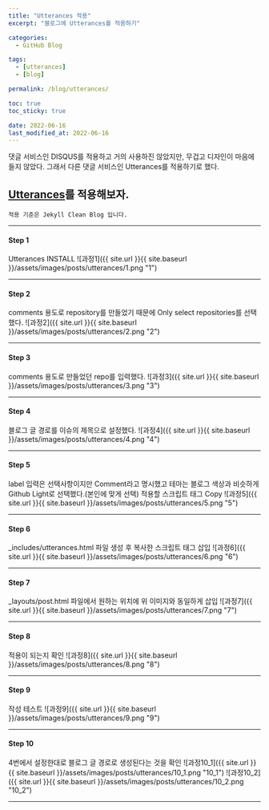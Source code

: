 ```yaml
---
title: "Utterances 적용"
excerpt: "블로그에 Utterances를 적용하기"

categories:
  - GitHub Blog

tags:
  - [utterances]
  - [blog]

permalink: /blog/utterances/

toc: true
toc_sticky: true

date: 2022-06-16
last_modified_at: 2022-06-16
---
```


댓글 서비스인 DISQUS를 적용하고 거의 사용하진 않았지만, 무겁고 디자인이 마음에 들지 않았다.
그래서 다른 댓글 서비스인 Utterances를 적용하기로 했다.
## [Utterances](https://github.com/apps/utterances)를 적용해보자.
`적용 기준은 Jekyll Clean Blog 입니다.`
* * *

#### Step 1
Utterances INSTALL
![과정1]({{ site.url }}{{ site.baseurl }}/assets/images/posts/utterances/1.png "1")
* * *

#### Step 2
comments 용도로 repository를 만들었기 때문에 Only select repositories를 선택했다.
![과정2]({{ site.url }}{{ site.baseurl }}/assets/images/posts/utterances/2.png "2")
* * *

#### Step 3
comments 용도로 만들었던 repo를 입력했다.
![과정3]({{ site.url }}{{ site.baseurl }}/assets/images/posts/utterances/3.png "3")
* * *

#### Step 4
블로그 글 경로를 이슈의 제목으로 설정했다.
![과정4]({{ site.url }}{{ site.baseurl }}/assets/images/posts/utterances/4.png "4")
* * *

#### Step 5
label 입력은 선택사항이지만 Comment라고 명시했고 테마는 블로그 색상과 비슷하게 Github Light로 선택했다.(본인에 맞게 선택)
적용할 스크립트 태그 Copy
![과정5]({{ site.url }}{{ site.baseurl }}/assets/images/posts/utterances/5.png "5")
* * *

#### Step 6
_includes/utterances.html 파일 생성 후 복사한 스크립트 태그 삽입
![과정6]({{ site.url }}{{ site.baseurl }}/assets/images/posts/utterances/6.png "6")
* * *

#### Step 7
_layouts/post.html 파일에서 원하는 위치에 위 이미지와 동일하게 삽입
![과정7]({{ site.url }}{{ site.baseurl }}/assets/images/posts/utterances/7.png "7")
* * *

#### Step 8
적용이 되는지 확인
![과정8]({{ site.url }}{{ site.baseurl }}/assets/images/posts/utterances/8.png "8")
* * *

#### Step 9
작성 테스트
![과정9]({{ site.url }}{{ site.baseurl }}/assets/images/posts/utterances/9.png "9")
* * *

#### Step 10
4번에서 설정한대로 블로그 글 경로로 생성된다는 것을 확인
![과정10_1]({{ site.url }}{{ site.baseurl }}/assets/images/posts/utterances/10_1.png "10_1")
![과정10_2]({{ site.url }}{{ site.baseurl }}/assets/images/posts/utterances/10_2.png "10_2")
* * *